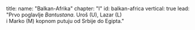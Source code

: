 title: 
    name: "Balkan-Afrika"
    chapter: "I"
id: balkan-africa
vertical: true
lead: "Prvo poglavlje <em>Bantustana</em>. Uroš (U), Lazar (L)<br> i Marko (M) kopnom putuju od Srbije do Egipta."